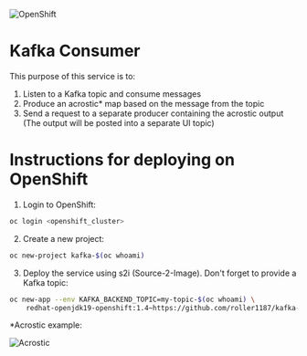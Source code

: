 ![OpenShift](https://developers.redhat.com/blog/wp-content/uploads/2018/10/Untitled-drawing-4.png)
# Kafka Consumer

This purpose of this service is to:
  1. Listen to a Kafka topic and consume messages
  2. Produce an acrostic* map based on the message from the topic
  3. Send a request to a separate producer containing the acrostic output (The output will be posted into a separate UI topic)


# Instructions for deploying on OpenShift
  1. Login to OpenShift:
```sh
oc login <openshift_cluster>
```
  2. Create a new project:
```sh
oc new-project kafka-$(oc whoami)
```
  3. Deploy the service using s2i (Source-2-Image). Don't forget to provide a Kafka topic:
```sh
oc new-app --env KAFKA_BACKEND_TOPIC=my-topic-$(oc whoami) \
    redhat-openjdk19-openshift:1.4~https://github.com/roller1187/kafka-consumer.git
```

*Acrostic example:

![Acrostic](https://www.researchgate.net/profile/Andrew_Finch/publication/260593143/figure/fig3/AS:392472879484941@1470584234596/Acrostic-poem-Teaching-points-Spelling-Vocabulary-Dictionary-Holmes-Moulton-2001.png)

